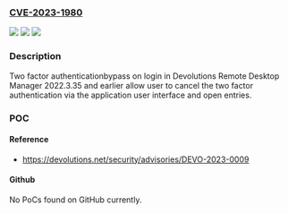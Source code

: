 ### [CVE-2023-1980](https://cve.mitre.org/cgi-bin/cvename.cgi?name=CVE-2023-1980)
![](https://img.shields.io/static/v1?label=Product&message=Remote%20Desktop%20Manager&color=blue)
![](https://img.shields.io/static/v1?label=Version&message=0%3C%3D%202022.3.35.0%20&color=brighgreen)
![](https://img.shields.io/static/v1?label=Vulnerability&message=n%2Fa&color=brighgreen)

### Description

Two factor authenticationbypass on login in Devolutions Remote Desktop Manager 2022.3.35 and earlier allow user to cancel the two factor authentication via the application user interface and open entries.

### POC

#### Reference
- https://devolutions.net/security/advisories/DEVO-2023-0009

#### Github
No PoCs found on GitHub currently.

